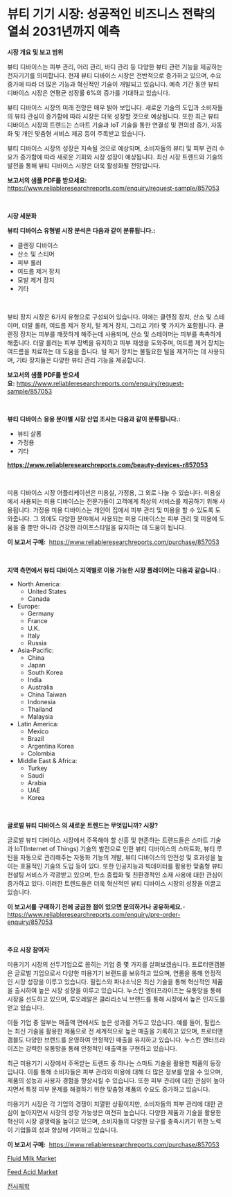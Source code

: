 <p><h1>뷰티 기기 시장: 성공적인 비즈니스 전략의 열쇠 2031년까지 예측</h1></p><p><strong>시장 개요 및 보고 범위</strong></p>
<p><p>뷰티 디바이스는 피부 관리, 머리 관리, 바디 관리 등 다양한 뷰티 관련 기능을 제공하는 전자기기를 의미합니다. 현재 뷰티 디바이스 시장은 전반적으로 증가하고 있으며, 수요 증가에 따라 더 많은 기능과 혁신적인 기술이 개발되고 있습니다. 예측 기간 동안 뷰티 디바이스 시장은 연평균 성장률 6%의 증가를 기대하고 있습니다.</p><p>뷰티 디바이스 시장의 미래 전망은 매우 밝아 보입니다. 새로운 기술의 도입과 소비자들의 뷰티 관심이 증가함에 따라 시장은 더욱 성장할 것으로 예상됩니다. 또한 최근 뷰티 디바이스 시장의 트렌드는 스마트 기술과 IoT 기술을 통한 연결성 및 편의성 증가, 자동화 및 개인 맞춤형 서비스 제공 등이 주목받고 있습니다.</p><p>뷰티 디바이스 시장의 성장은 지속될 것으로 예상되며, 소비자들의 뷰티 및 피부 관리 수요가 증가함에 따라 새로운 기회와 시장 성장이 예상됩니다. 최신 시장 트렌드와 기술의 발전을 통해 뷰티 디바이스 시장은 더욱 활성화될 전망입니다.</p></p>
<p><strong>보고서의 샘플 PDF를 받으세요:</strong> <a href="https://www.reliableresearchreports.com/enquiry/request-sample/857053">https://www.reliableresearchreports.com/enquiry/request-sample/857053</a></p>
<p>&nbsp;</p>
<p><strong>시장 세분화</strong></p>
<p><strong>뷰티 디바이스 유형별 시장 분석은 다음과 같이 분류됩니다.:</strong></p>
<p><ul><li>클렌징 디바이스</li><li>산소 및 스티머</li><li>피부 롤러</li><li>여드름 제거 장치</li><li>모발 제거 장치</li><li>기타</li></ul></p>
<p>&nbsp;</p>
<p><p>뷰티 장치 시장은 6가지 유형으로 구성되어 있습니다. 이에는 클렌징 장치, 산소 및 스테이머, 더말 롤러, 여드름 제거 장치, 털 제거 장치, 그리고 기타 몇 가지가 포함됩니다. 클렌징 장치는 피부를 깨끗하게 해주는데 사용되며, 산소 및 스테이머는 피부를 촉촉하게 해줍니다. 더말 롤러는 피부 장벽을 유지하고 피부 재생을 도와주며, 여드름 제거 장치는 여드름을 치료하는 데 도움을 줍니다. 털 제거 장치는 불필요한 털을 제거하는 데 사용되며, 기타 장치들은 다양한 뷰티 관리 기능을 제공합니다.</p></p>
<p><strong>보고서의 샘플 PDF를 받으세요:</strong>&nbsp;<a href="https://www.reliableresearchreports.com/enquiry/request-sample/857053">https://www.reliableresearchreports.com/enquiry/request-sample/857053</a></p>
<p>&nbsp;</p>
<p><strong> 뷰티 디바이스 응용 분야별 시장 산업 조사는 다음과 같이 분류됩니다.:</strong></p>
<p><ul><li>뷰티 살롱</li><li>가정용</li><li>기타</li></ul></p>
<p><strong><a href="https://www.reliableresearchreports.com/beauty-devices-r857053">https://www.reliableresearchreports.com/beauty-devices-r857053</a></strong></p>
<p>&nbsp;</p>
<p><p>미용 디바이스 시장 어플리케이션은 미용실, 가정용, 그 외로 나눌 수 있습니다. 미용실에서 사용되는 미용 디바이스는 전문가들이 고객에게 최상의 서비스를 제공하기 위해 사용됩니다. 가정용 미용 디바이스는 개인이 집에서 피부 관리 및 미용을 할 수 있도록 도와줍니다. 그 외에도 다양한 분야에서 사용되는 미용 디바이스는 피부 관리 및 미용에 도움을 줄 뿐만 아니라 건강한 라이프스타일을 유지하는 데 도움이 됩니다.</p></p>
<p><strong>이 보고서 구매:</strong>&nbsp; <a href="https://www.reliableresearchreports.com/purchase/857053">https://www.reliableresearchreports.com/purchase/857053</a></p>
<p>&nbsp;</p>
<p><strong>지역 측면에서 뷰티 디바이스 지역별로 이용 가능한 시장 플레이어는 다음과 같습니다.:</strong></p>
<p><ul>
    <li>
        North America:
        <ul>
            <li>United States</li>
            <li>Canada</li>
        </ul>
    </li>
    <li>
        Europe:
        <ul>
            <li>Germany</li>
            <li>France</li>
            <li>U.K.</li>
            <li>Italy</li>
            <li>Russia</li>
        </ul>
    </li>
    <li>
        Asia-Pacific:
        <ul>
            <li>China</li>
            <li>Japan</li>
            <li>South Korea</li>
            <li>India</li>
            <li>Australia</li>
            <li>China Taiwan</li>
            <li>Indonesia</li>
            <li>Thailand</li>
            <li>Malaysia</li>
        </ul>
    </li>
    <li>
        Latin America:
        <ul>
            <li>Mexico</li>
            <li>Brazil</li>
            <li>Argentina Korea</li>
            <li>Colombia</li>
        </ul>
    </li>
    <li>
        Middle East & Africa:
        <ul>
            <li>Turkey</li>
            <li>Saudi</li>
            <li>Arabia</li>
            <li>UAE</li>
            <li>Korea</li>
        </ul>
    </li>
    </ul></p>
<p>&nbsp;</p>
<p><strong>글로벌 뷰티 디바이스 의 새로운 트렌드는 무엇입니까? 시장?</strong></p>
<p><p>글로벌 뷰티 디바이스 시장에서 주목해야 할 신흥 및 현존하는 트렌드들은 스마트 기술과 IoT(Internet of Things) 기술의 발전으로 인한 뷰티 디바이스의 스마트화, 뷰티 루틴을 자동으로 관리해주는 자동화 기능의 개발, 뷰티 디바이스의 안전성 및 효과성을 높이는 효율적인 기술의 도입 등이 있다. 또한 인공지능과 빅데이터를 활용한 맞춤형 뷰티 컨설팅 서비스가 각광받고 있으며, 탄소 중립화 및 친환경적인 소재 사용에 대한 관심이 증가하고 있다. 이러한 트렌드들은 더욱 혁신적인 뷰티 디바이스 시장의 성장을 이끌고 있습니다.</p></p>
<p><strong>이 보고서를 구매하기 전에 궁금한 점이 있으면 문의하거나 공유하세요.</strong>- <a href="https://www.reliableresearchreports.com/enquiry/pre-order-enquiry/857053">https://www.reliableresearchreports.com/enquiry/pre-order-enquiry/857053</a></p>
<p>&nbsp;</p>
<p><strong>주요 시장 참여자</strong></p>
<p><p>미용기기 시장의 선두기업으로 꼽히는 기업 중 몇 가지를 살펴보겠습니다. 프로터앤갬블은 글로벌 기업으로서 다양한 미용기기 브랜드를 보유하고 있으며, 연롬을 통해 안정적인 시장 성장을 이루고 있습니다. 필립스와 파나소닉은 최신 기술을 통해 혁신적인 제품을 출시하여 높은 시장 성장을 이루고 있습니다. 누스킨 엔터프라이즈는 유통망을 통해 시장을 선도하고 있으며, 루오레알은 클라리소닉 브랜드를 통해 시장에서 높은 인지도를 얻고 있습니다.</p><p>이들 기업 중 일부는 매출액 면에서도 높은 성과를 거두고 있습니다. 예를 들어, 필립스는 최신 기술을 활용한 제품으로 전 세계적으로 높은 매출을 기록하고 있으며, 프로터앤갬블도 다양한 브랜드를 운영하여 안정적인 매출을 유지하고 있습니다. 누스킨 엔터프라이즈는 강력한 유통망을 통해 안정적인 매출액을 구현하고 있습니다.</p><p>최근 미용기기 시장에서 주목받는 트렌드 중 하나는 스마트 기술을 활용한 제품의 등장입니다. 이를 통해 소비자들은 피부 관리와 미용에 대해 더 많은 정보를 얻을 수 있으며, 제품의 성능과 사용자 경험을 향상시킬 수 있습니다. 또한 피부 관리에 대한 관심이 높아지면서 특정 피부 문제를 해결하기 위한 맞춤형 제품의 수요도 증가하고 있습니다.</p><p>미용기기 시장은 각 기업의 경쟁이 치열한 상황이지만, 소비자들의 피부 관리에 대한 관심이 높아지면서 시장의 성장 가능성은 여전히 높습니다. 다양한 제품과 기술을 활용한 혁신이 시장 경쟁력을 높이고 있으며, 소비자들의 다양한 요구를 충족시키기 위한 노력이 기업들의 성과 향상에 기여하고 있습니다.</p></p>
<p><strong>이 보고서 구매:</strong>&nbsp;&nbsp;<a href="https://www.reliableresearchreports.com/purchase/857053">https://www.reliableresearchreports.com/purchase/857053</a></p>
<p><p><a href="https://github.com/wusalecollins540tpqoz/Market-Research-Report-List-1/blob/main/fluid-milk-market.md">Fluid Milk Market</a></p><p><a href="https://github.com/pjcfca/Market-Research-Report-List-2/blob/main/feed-acid-market.md">Feed Acid Market</a></p><p><a href="https://github.com/oajzkywllm460/Market-Research-Report-List-1/blob/main/849271417031.md">전사체학</a></p></p>